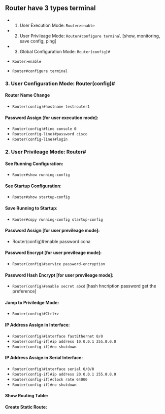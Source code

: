 ## Router have 3 types terminal
- 1. User Execution Mode: `Router>enable`
- 2. User Privileage Mode: `Router#configure terminal`  [show, monitoring, save config, ping]
- 3. Global Configuration Mode: `Router(config)#`

- `Router>enable`
- `Router#configure terminal`



### 3. User Configuration Mode: Router(config)#

#### Router Name Change
- `Router(config)#hostname testrouter1`

#### Password Assign [for user execution mode]:
- `Router(config)#line console 0`
- `Router(config-line)#password cisco`
- `Router(config-line)#login`


### 2. User Privileage Mode: Router#

#### See Running Configuration:
- `Router#show running-config`

#### See Startup Configuration:
- `Router#show startup-config`

#### Save Running to Startup:
- `Router#copy running-config startup-config`

#### Password Assign [for user previleage mode]:
- Router(config)#enable password ccna

#### Password Encrypt [for user previleage mode]:
- `Router(config)#service password-encryption`

#### Password Hash Encrypt [for user previleage mode]:
- `Router(config)#enable secret abcd` [hash hncription password get the preference]

#### Jump to Priviledge Mode:
- `Router(config)#Ctrl+z`

#### IP Address Assign in Interface:
- `Router(config)#interface fastEthernet 0/0`
- `Router(config-if)#ip address 10.0.0.1 255.0.0.0`
- `Router(config-if)#no shutdown`

#### IP Address Assign in Serial Interface:
- `Router(config)#interface serial 0/0/0`
- `Router(config-if)#ip address 20.0.0.1 255.0.0.0`
- `Router(config-if)#clock rate 64000`
- `Router(config-if)#no shutdown`


#### Show Routing Table:

#### Create Static Route:
